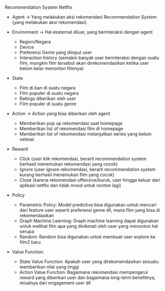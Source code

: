Recommendation System Netflix

* Agent -> Yang melakukan aksi rekomendasi
Recommendation System (yang melakukan aksi rekomendasi)

* Environment -> Hal eksternal diluar, yang berinteraksi dengan agent
	- Region/Negara
	- Device
	- Preferensi Genre yang diinput user
	- Interaction history (semakin banyak user berinteraksi dengan suatu film, mungkin film tersebut akan direkomendasikan ketika user belum kelar menonton filmnya)

* State
	* Film di ban di suatu negara
	* Film populer di suatu negara
	* Ratings diberikan oleh user
	* Film populer di suatu genre

* Action -> Action yang bisa diberikan oleh agent
	* Memberikan pop up rekomendasi saat homepage
	* Memberikan list of rekomendasi film di homepage
	* Memberikan list of rekomendasi melanjutkan series yang belum selesai


- Reward
	* Click (user klik rekomendasi, berarti recommendation system berhasil menemukan rekomendasi yang cocok)
	* Ignore (user ignore rekomendasi, berarti recommendation system kurang berhasil menemukan film yang cocok)
	* Close (karena rekomendasi offensive/buruk, user hingga keluar dari aplikasi netflix dan tidak mood untuk nonton lagi)

- Policy
	- Parametric Policy: Model predictive bisa digunakan untuk mencari dari feature user seperti preferensi genre dll, mana film yang bisa di rekomendasikan
	- Graph Machine Learning: Graph machine learning dapat digunakan untuk melihat film apa yang dinikmati oleh user yang menonton hal serupa
	- Random: Random bisa digunakan untuk membuat user explore ke film2 baru

- Value Function:
	- State Value Function: Apakah user yang direkomendasikan sesuatu memberikan nilai yang tinggi
	- Action Value Function: Bagaimana rekomendasi mempengarui reward yang diberikan user dan bagaimana long-term benefitnya, misalnya dari engagement user dll
